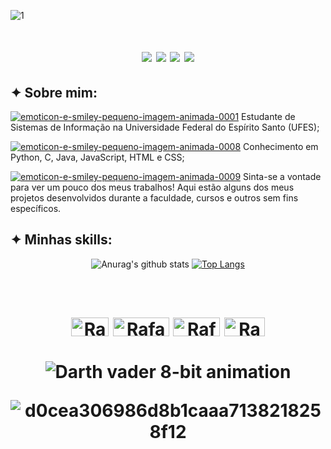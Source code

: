 ![1](https://user-images.githubusercontent.com/126103614/221320827-b3bbdb3d-94b5-405e-8079-53fa1fadd625.png)

<h1 align="center"> 
  <a href="https://www.instagram.com/caua_beling/" target="_blank"><img src="https://img.shields.io/badge/-Instagram-%23E4405F?style=for-the-badge&logo=instagram&logoColor=white" target="_blank"></a>
  <a href = "mailto:cauabeling@hotmail.com"><img src="https://img.shields.io/badge/Microsoft_Outlook-0078D4?style=for-the-badge&logo=microsoft-outlook&logoColor=white" target="_blank"></a>
  <a href = "mailto:cauabeliing@gmail.com"><img src="https://img.shields.io/badge/-Gmail-%23333?style=for-the-badge&logo=gmail&logoColor=white" target="_blank"></a>
  <a href="https://www.linkedin.com/in/cau%C3%A3-beling-52b2311ba" target="_blank"><img src="https://img.shields.io/badge/-LinkedIn-%230077B5?style=for-the-badge&logo=linkedin&logoColor=white" target="_blank"></a> 
</h1>

<h2>
    ✦ Sobre mim:
</h2>

<a href="https://www.imagensanimadas.com/cat-emoticons-e-smileys-pequenos-309.htm"><img src="https://www.imagensanimadas.com/data/media/309/emoticon-e-smiley-pequeno-imagem-animada-0001.gif" border="0" alt="emoticon-e-smiley-pequeno-imagem-animada-0001" /></a> Estudante de Sistemas de Informação na Universidade Federal do Espírito Santo (UFES);

<a href="https://www.imagensanimadas.com/cat-emoticons-e-smileys-pequenos-309.htm"><img src="https://www.imagensanimadas.com/data/media/309/emoticon-e-smiley-pequeno-imagem-animada-0008.gif" border="0" alt="emoticon-e-smiley-pequeno-imagem-animada-0008" /></a> Conhecimento em Python, C, Java, JavaScript, HTML e CSS;

<a href="https://www.imagensanimadas.com/cat-emoticons-e-smileys-pequenos-309.htm"><img src="https://www.imagensanimadas.com/data/media/309/emoticon-e-smiley-pequeno-imagem-animada-0009.gif" border="0" alt="emoticon-e-smiley-pequeno-imagem-animada-0009" /></a> Sinta-se a vontade para ver um pouco dos meus trabalhos! Aqui estão alguns dos meus projetos desenvolvidos durante a faculdade, cursos e outros sem fins específicos.

##
<h2>
   ✦ Minhas skills:
</h2>

<div align="center">
  
![Anurag's github stats](https://github-readme-stats.vercel.app/api?username=DeveloperCaua&theme=dark)
[![Top Langs](https://github-readme-stats.vercel.app/api/top-langs/?username=DeveloperCaua&layout=compact&theme=dark)](https://github.com/anuraghazra/github-readme-stats)

</div>

<h1 align="center"> 
<div style="display: inline_block"><br>
  <img align="center" alt="Rafa-Ts" height="30" width="60" src="https://img.shields.io/badge/C-00599C?style=for-the-badge&logo=c&logoColor=white">
  <img align="center" alt="Rafa-Js" height="30" width="90" src="https://img.shields.io/badge/Python-3776AB?style=for-the-badge&logo=python&logoColor=white">
  <img align="center" alt="Rafa-Ts" height="30" width="75" src="https://img.shields.io/badge/HTML-239120?style=for-the-badge&logo=html5&logoColor=white">
  <img align="center" alt="Rafa-Ts" height="30" width="65" src="https://img.shields.io/badge/CSS-239120?&style=for-the-badge&logo=css3&logoColor=white">
</h1>
  
<h1 align="center">
  
![Darth vader 8-bit animation](https://user-images.githubusercontent.com/126103614/221317601-7fd29e26-44a4-4b81-84c3-ccc1b161f30f.gif)
  


![d0cea306986d8b1caaa7138218258f12](https://user-images.githubusercontent.com/126103614/221319084-700ef5c7-6141-4f59-9aff-232ff6a50035.png)
  </h1>
  


